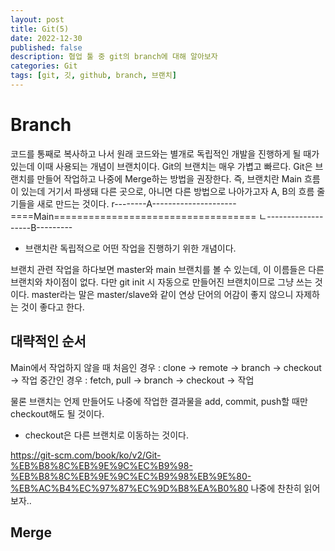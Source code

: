```yaml
---
layout: post
title: Git(5)
date: 2022-12-30
published: false
description: 협업 툴 중 git의 branch에 대해 알아보자
categories: Git
tags: [git, 깃, github, branch, 브랜치]
---
```

# Branch
코드를 통째로 복사하고 나서 원래 코드와는 별개로 독립적인 개발을 진행하게 될 때가 있는데 이때 사용되는 개념이 브랜치이다. Git의 브랜치는 매우 가볍고 빠르다. Git은 브랜치를 만들어 작업하고 나중에 Merge하는 방법을 권장한다. 즉, 브랜치란 Main 흐름이 있는데 거기서 파생돼 다른 곳으로, 아니면 다른 방법으로 나아가고자 A, B의 흐름 줄기들을 새로 만드는 것이다.
            r--------A---------------------
====Main===================================
            ㄴ-------------------B---------

- 브랜치란 독립적으로 어떤 작업을 진행하기 위한 개념이다.

브랜치 관련 작업을 하다보면 master와 main 브랜치를 볼 수 있는데, 이 이름들은 다른 브랜치와 차이점이 없다. 다만 git init 시 자동으로 만들어진 브랜치이므로 그냥 쓰는 것이다. master라는 말은 master/slave와 같이 연상 단어의 어감이 좋지 않으니 자제하는 것이 좋다고 한다.

## 대략적인 순서
Main에서 작업하지 않을 때
처음인 경우 : clone -> remote -> branch -> checkout -> 작업
중간인 경우 : fetch, pull -> branch -> checkout -> 작업

물론 브랜치는 언제 만들어도 나중에 작업한 결과물을 add, commit, push할 때만 checkout해도 될 것이다.

- checkout은 다른 브랜치로 이동하는 것이다.

https://git-scm.com/book/ko/v2/Git-%EB%B8%8C%EB%9E%9C%EC%B9%98-%EB%B8%8C%EB%9E%9C%EC%B9%98%EB%9E%80-%EB%AC%B4%EC%97%87%EC%9D%B8%EA%B0%80
나중에 찬찬히 읽어보자..

## Merge